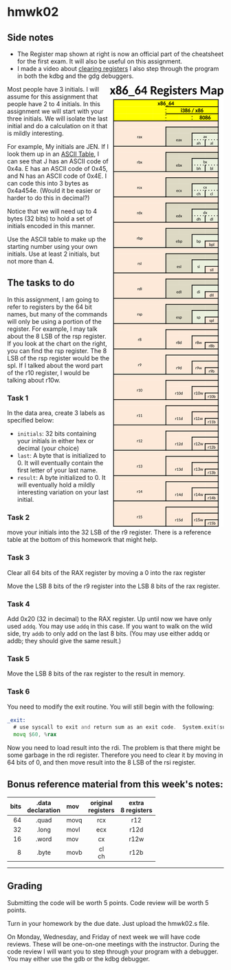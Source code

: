 # hmwk02



## Side notes  

* The Register map shown at right is now an official part of the cheatsheet for the first exam. It will also be useful on this assignment.
* I made a video about [clearing registers](https://mwsu.hosted.panopto.com/Panopto/Pages/Viewer.aspx?id=435a65e4-6807-431c-97f0-b35600602801)  I also step through the program in both the kdbg and the gdg debuggers.

<img src="images/X86_64-GP-registers.png" align="right" >

Most people have 3 initials.  I will assume for this assignment that people have 2 to 4 initials.  In this assignment we will start with your three initials.  We will isolate the last initial and do a calculation on it that is mildly interesting.

For example, My initials are JEN.  If I look them up in an [ASCII Table](https://www.cs.uah.edu/~rcoleman/Common/Basics/ASCIICharSet.html), I can see that J has an ASCII code of 0x4a.  E has an ASCII code of 0x45, and N has an ASCII code of 0x4E.  I can code this into 3 bytes as 0x4a454e.   (Would it be easier or harder to do this in decimal?)

Notice that we will need up to 4 bytes (32 bits) to hold a set of initials encoded in this manner.

Use the ASCII table to make up the starting number using your own initials.  Use at least 2 initials, but not more than 4.

## The tasks to do

In this assignment, I am going to refer to registers by the 64 bit names, but many of the commands will only be using a portion of the register.  For example, I may talk about the 8 LSB of the rsp register.  If you look at the chart on the right, you can find the rsp register.  The 8 LSB of the rsp register would be the spl.  If I talked about the word part of the r10 register, I would be talking about r10w.

### Task 1

In the data area, create 3 labels as specified below:

* `initials`: 32 bits containing your initials in either hex or decimal (your choice)
* `last`: A byte that is initialized to 0.  It will eventually contain the first letter of your last name.
* `result`: A byte initialized to 0.  It will eventually hold a mildly interesting variation on your last initial.

### Task 2

move your initials into the 32 LSB of the r9 register.  There is a reference table at the bottom of this homework that might help.

### Task 3

Clear all 64 bits of the RAX register by moving a 0 into the rax register

Move the LSB 8 bits of the r9 register into the LSB 8 bits of the rax register.

### Task 4

Add 0x20 (32 in decimal) to the RAX register.  Up until now we have only used `addq`.  You may use `addq` in this case.  If you want to walk on the wild side, try `addb` to only add on the last 8 bits.  (You may use either addq or addb; they should give the same result.)

### Task 5

Move the LSB 8 bits of the rax register to the result in memory.

### Task 6

You need to modify the exit routine.  You will still begin with the following:

```asm
_exit:
  # use syscall to exit and return sum as an exit code.  System.exit(sum)  sys.exit(sum)
  movq $60, %rax
```

Now you need to load result into the rdi.  The problem is that there might be some garbage in the rdi register.  Therefore you need to clear it by moving in 64 bits of 0, and then move result into the 8 LSB of the rsi register.

## Bonus reference material from this week's notes:


bits|.data<br>declaration|mov|original<br>registers|extra<br>8 registers
---:|:---:|:---|:---:|:---:
64|.quad|movq|rcx|r12
32|.long|movl|ecx|r12d
16|.word|mov|cx|r12w
8|.byte|movb|cl<br>ch|r12b

---

## Grading

Submitting the code will be worth 5 points.  Code review will be worth 5 points.  

Turn in your homework by the due date.  Just upload the hmwk02.s file. 

On Monday, Wednesday, and Friday of next week we will have code reviews.  These will be one-on-one meetings with the instructor.  During the code review I will want you to step through your program with a debugger.  You may either use the gdb or the kdbg debugger.